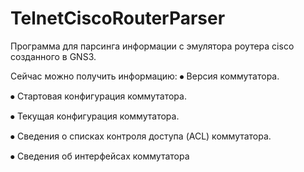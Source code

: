 # TelnetCiscoRouterParser
Программа для парсинга информации с эмулятора роутера cisco созданного в GNS3.

Сейчас можно получить информацию:
⦁	Версия коммутатора.

⦁	Стартовая конфигурация коммутатора.

⦁	Текущая конфигурация коммутатора.

⦁	Сведения о списках контроля доступа (ACL) коммутатора.

⦁	Сведения об интерфейсах коммутатора
